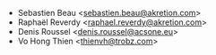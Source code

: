 - Sebastien Beau \<<sebastien.beau@akretion.com>\>
- Raphaël Reverdy \<<raphael.reverdy@akretion.com>\>
- Denis Roussel \<<denis.roussel@acsone.eu>\>
- Vo Hong Thien \<<thienvh@trobz.com>\>
